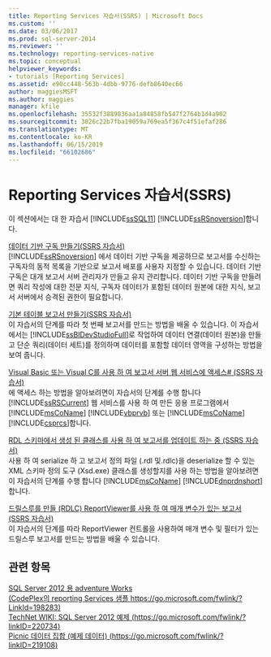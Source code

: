 ```yaml
---
title: Reporting Services 자습서(SSRS) | Microsoft Docs
ms.custom: ''
ms.date: 03/06/2017
ms.prod: sql-server-2014
ms.reviewer: ''
ms.technology: reporting-services-native
ms.topic: conceptual
helpviewer_keywords:
- tutorials [Reporting Services]
ms.assetid: e90cc448-563b-4dbb-9776-defb8640ec66
author: maggiesMSFT
ms.author: maggies
manager: kfile
ms.openlocfilehash: 35532f3889836aa1a84858fb547f2764b1d4a902
ms.sourcegitcommit: 3026c22b7fba19059a769ea5f367c4f51efaf286
ms.translationtype: MT
ms.contentlocale: ko-KR
ms.lasthandoff: 06/15/2019
ms.locfileid: "66102686"
---
```

# <a name="reporting-services-tutorials-ssrs"></a>Reporting Services 자습서(SSRS)
  이 섹션에서는 대 한 자습서 [!INCLUDE[ssSQL11](../includes/sssql11-md.md)] [!INCLUDE[ssRSnoversion](../includes/ssrsnoversion-md.md)]합니다.  
  
 [데이터 기반 구독 만들기&#40;SSRS 자습서&#41;](create-a-data-driven-subscription-ssrs-tutorial.md)  
 [!INCLUDE[ssRSnoversion](../includes/ssrsnoversion-md.md)] 에서 데이터 기반 구독을 제공하므로 보고서를 수신하는 구독자의 동적 목록을 기반으로 보고서 배포를 사용자 지정할 수 있습니다. 데이터 기반 구독은 대개 보고서 서버 관리자가 만들고 유지 관리합니다. 데이터 기반 구독을 만들려면 쿼리 작성에 대한 전문 지식, 구독자 데이터가 포함된 데이터 원본에 대한 지식, 보고서 서버에서 승격된 권한이 필요합니다.  
  
 [기본 테이블 보고서 만들기&#40;SSRS 자습서&#41;](create-a-basic-table-report-ssrs-tutorial.md)  
 이 자습서의 단계를 따라 첫 번째 보고서를 만드는 방법을 배울 수 있습니다. 이 자습서에서는 [!INCLUDE[ssBIDevStudioFull](../includes/ssbidevstudiofull-md.md)]로 작업하여 데이터 연결(데이터 원본)을 만들고 단순 쿼리(데이터 세트)를 정의하며 데이터를 포함할 데이터 영역을 구성하는 방법을 보여 줍니다.  
  
 [Visual Basic 또는 Visual C를 사용 하 여 보고서 서버 웹 서비스에 액세스&#35; &#40;SSRS 자습서&#41;](../tutorials/access-report-server-web-service-vb-vcsharp-ssrs-tutorial.md)  
 에 액세스 하는 방법을 알아보려면이 자습서의 단계를 수행 합니다 [!INCLUDE[ssRSCurrent](../includes/ssrscurrent-md.md)] 웹 서비스를 사용 하 여 만든 응용 프로그램에서 [!INCLUDE[msCoName](../includes/msconame-md.md)] [!INCLUDE[vbprvb](../includes/vbprvb-md.md)] 또는 [!INCLUDE[msCoName](../includes/msconame-md.md)] [!INCLUDE[csprcs](../includes/csprcs-md.md)]합니다.  
  
 [RDL 스키마에서 생성 된 클래스를 사용 하 여 보고서를 업데이트 하는 중 &#40;SSRS 자습서&#41;](../tutorials/updating-reports-using-classes-generated-from-the-rdl-schema-ssrs-tutorial.md)  
 사용 하 여 serialize 하 고 보고서 정의 파일 (.rdl 및.rdlc)을 deserialize 할 수 있는 XML 스키마 정의 도구 (Xsd.exe) 클래스를 생성할지를 사용 하는 방법을 알아보려면이 자습서의 단계를 수행 합니다 [!INCLUDE[msCoName](../includes/msconame-md.md)] [!INCLUDE[dnprdnshort](../includes/dnprdnshort-md.md)]합니다.  
  
 [드릴스루를 만들 &#40;RDLC&#41; ReportViewer를 사용 하 여 매개 변수가 있는 보고서 &#40;SSRS 자습서&#41;](create-drillthrough-rdlc-report-with-parameters-reportviewer.md)  
 이 자습서의 단계를 따라 ReportViewer 컨트롤을 사용하여 매개 변수 및 필터가 있는 드릴스루 보고서를 만드는 방법을 배울 수 있습니다.  
  
## <a name="see-also"></a>관련 항목  
 [SQL Server 2012 용 adventure Works](https://go.microsoft.com/fwlink/?LinkId=245471)   
 [(CodePlex의 reporting Services 샘플 https://go.microsoft.com/fwlink/?LinkId=198283)](https://go.microsoft.com/fwlink/?LinkId=198283)   
 [TechNet WIKI: SQL Server 2012 예제 (https://go.microsoft.com/fwlink/?linkID=220734)](https://go.microsoft.com/fwlink/?linkID=220734)   
 [Picnic 데이터 집합 (예제 데이터) (https://go.microsoft.com/fwlink/?linkID=219108)](https://go.microsoft.com/fwlink/?linkID=219108)  
  
  
